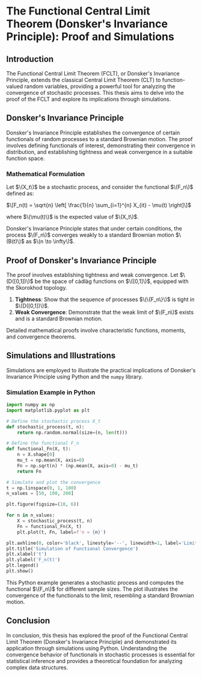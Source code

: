 # The Functional Central Limit Theorem (Donsker's Invariance Principle): Proof and Simulations

## Introduction

The Functional Central Limit Theorem (FCLT), or Donsker's Invariance Principle, extends the classical Central Limit Theorem (CLT) to function-valued random variables, providing a powerful tool for analyzing the convergence of stochastic processes. This thesis aims to delve into the proof of the FCLT and explore its implications through simulations.

## Donsker's Invariance Principle

Donsker's Invariance Principle establishes the convergence of certain functionals of random processes to a standard Brownian motion. The proof involves defining functionals of interest, demonstrating their convergence in distribution, and establishing tightness and weak convergence in a suitable function space.

### Mathematical Formulation

Let $\(X_t\)$ be a stochastic process, and consider the functional $\(F_n\)$ defined as:

$\[F_n(t) = \sqrt{n} \left[ \frac{1}{n} \sum_{i=1}^{n} X_{it} - \mu(t) \right]\]$

where $\(\mu(t)\)$ is the expected value of $\(X_t\)$.

Donsker's Invariance Principle states that under certain conditions, the process $\(F_n\)$ converges weakly to a standard Brownian motion $\(B(t)\)$ as $\(n \to \infty\)$.

## Proof of Donsker's Invariance Principle

The proof involves establishing tightness and weak convergence. Let $\(D([0,1])\)$ be the space of càdlàg functions on $\([0,1]\)$, equipped with the Skorokhod topology.

1. **Tightness**: Show that the sequence of processes $\(\{F_n\}\)$ is tight in $\(D([0,1])\)$.
2. **Weak Convergence**: Demonstrate that the weak limit of $\(F_n\)$ exists and is a standard Brownian motion.

Detailed mathematical proofs involve characteristic functions, moments, and convergence theorems.

## Simulations and Illustrations

Simulations are employed to illustrate the practical implications of Donsker's Invariance Principle using Python and the `numpy` library.

### Simulation Example in Python

```python
import numpy as np
import matplotlib.pyplot as plt

# Define the stochastic process X_t
def stochastic_process(t, n):
    return np.random.normal(size=(n, len(t)))

# Define the functional F_n
def functional_Fn(X, t):
    n = X.shape[0]
    mu_t = np.mean(X, axis=0)
    Fn = np.sqrt(n) * (np.mean(X, axis=0) - mu_t)
    return Fn

# Simulate and plot the convergence
t = np.linspace(0, 1, 100)
n_values = [50, 100, 200]

plt.figure(figsize=(10, 6))

for n in n_values:
    X = stochastic_process(t, n)
    Fn = functional_Fn(X, t)
    plt.plot(t, Fn, label=f'n = {n}')

plt.axhline(0, color='black', linestyle='--', linewidth=1, label='Limit (Brownian motion)')
plt.title('Simulation of Functional Convergence')
plt.xlabel('t')
plt.ylabel('F_n(t)')
plt.legend()
plt.show()
```

This Python example generates a stochastic process and computes the functional $\(F_n\)$ for different sample sizes. The plot illustrates the convergence of the functionals to the limit, resembling a standard Brownian motion.

## Conclusion
In conclusion, this thesis has explored the proof of the Functional Central Limit Theorem (Donsker's Invariance Principle) and demonstrated its application through simulations using Python. Understanding the convergence behavior of functionals in stochastic processes is essential for statistical inference and provides a theoretical foundation for analyzing complex data structures.